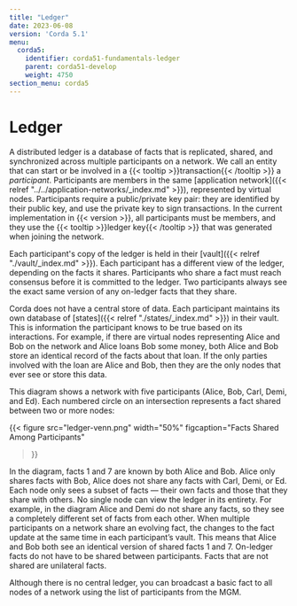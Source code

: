 ```yaml
---
title: "Ledger"
date: 2023-06-08
version: 'Corda 5.1'
menu:
  corda5:
    identifier: corda51-fundamentals-ledger
    parent: corda51-develop
    weight: 4750
section_menu: corda5
---
```


# Ledger

A distributed ledger is a database of facts that is replicated, shared, and synchronized across multiple participants on a network. We call an entity that can start or be involved in a {{< tooltip >}}transaction{{< /tooltip >}} a *participant*.
Participants are members in the same [application network]({{< relref "../../application-networks/_index.md" >}}), represented by virtual nodes. Participants require a public/private key pair: they are identified by their public key, and use the private key to sign transactions. In the current implementation in {{< version >}}, all participants must be members, and they use the {{< tooltip >}}ledger key{{< /tooltip >}} that was generated when joining the network.

Each participant's copy of the ledger is held in their [vault]({{< relref "./vault/_index.md" >}}). Each participant has a different view of the ledger, depending on the facts it shares. Participants who share a fact must reach consensus before it is committed to the ledger. Two participants always see the exact same version of any on-ledger facts that they share.

Corda does not have a central store of data. Each participant maintains its own database of [states]({{< relref "./states/_index.md" >}}) in their vault. This is information the participant knows to be true based on its interactions. For example, if there are virtual nodes representing Alice and Bob on the network and Alice loans Bob some money, both Alice and Bob store an identical record of the facts about that loan. If the only parties involved with the loan are Alice and Bob, then they are the only nodes that ever see or store this data.

This diagram shows a network with five participants (Alice, Bob, Carl, Demi, and Ed). Each numbered circle on an intersection represents a fact shared between two or more nodes:

{{<
  figure
	 src="ledger-venn.png"
     width="50%"
	 figcaption="Facts Shared Among Participants"
>}}

In the diagram, facts 1 and 7 are known by both Alice and Bob. Alice only shares facts with Bob, Alice does not share any facts with Carl, Demi, or Ed. Each node only sees a subset of facts — their own facts and those that they share with others. No single node can view the ledger in its entirety. For example, in the diagram Alice and Demi do not share any facts, so they see a completely different set of facts from each other. When multiple participants on a network share an evolving fact, the changes to the fact update at the same time in each participant’s vault. This means that Alice and Bob both see an identical version of shared facts 1 and 7. On-ledger facts do not have to be shared between participants. Facts that are not shared are unilateral facts.

Although there is no central ledger, you can broadcast a basic fact to all nodes of a network using the list of participants from the MGM.
